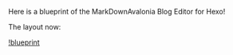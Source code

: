 Here is a blueprint of the MarkDownAvalonia Blog Editor for Hexo!

The layout now:

[!blueprint](https://github.com/dayAndnight2018/MarkDownAvalonia/blob/master/infoflow%202020-12-06%2014-38-49.png?raw=true)
